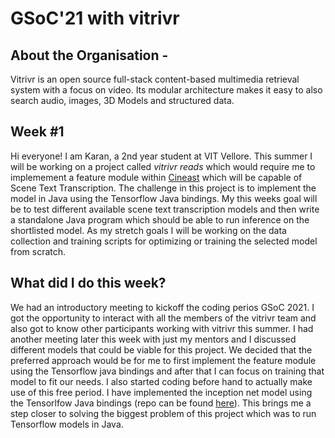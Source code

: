 # GSoC'21 with vitrivr
## About the Organisation - 
Vitrivr is an open source full-stack content-based multimedia retrieval system with a focus on video. Its modular architecture makes it easy to also search audio, images, 3D Models and structured data.
## Week #1 
Hi everyone! I am Karan, a 2nd year student at VIT Vellore. This summer I will be working on a project called *vitrivr reads* which would require me to implemement a feature module within [Cineast](https://github.com/vitrivr/cineast) which will be capable of Scene Text Transcription. The challenge in this project is to implement the model in Java using the Tensorflow Java bindings. 
My this weeks goal will be to test different available scene text transcription models and then write a standalone Java program which should be able to run inference on the shortlisted model. As my stretch goals I will be working on the data collection and training scripts for optimizing or training the selected model from scratch.
## What did I do this week?
We had an introductory meeting to kickoff the coding perios GSoC 2021. I got the opportunity to interact with all the members of the vitrivr team and also got to know other participants working with vitrivr this summer. I had another meeting later this week with just my mentors and I discussed different models that could be viable for this project. We decided that the preferred approach would be for me to first implement the feature module using the Tensorflow java bindings and after that I can focus on training that model to fit our needs. I also started coding before hand to actually make use of this free period. I have implemented the inception net model using the Tensorlfow Java bindings (repo can be found [here](https://github.com/wolf-hash/Tensorflow-Java-Inception-Classifier)). This brings me a step closer to solving the biggest problem of this project which was to run Tensorflow models in Java. 
